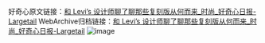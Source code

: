 好奇心原文链接：[和 Levi’s 设计师聊了聊那些复刻版从何而来_时尚_好奇心日报-Largetail](https://www.qdaily.com/articles/8894.html)
WebArchive归档链接：[和 Levi’s 设计师聊了聊那些复刻版从何而来_时尚_好奇心日报-Largetail](http://web.archive.org/web/20190623153629/https://www.qdaily.com/articles/8894.html)
![image](http://ww3.sinaimg.cn/large/007d5XDply1g3vdyyyhrfj30u05glx6p)
